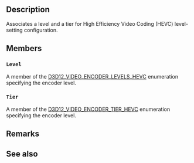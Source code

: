 ## Description

Associates a level and a tier for High Efficiency Video Coding (HEVC) level-setting configuration.

## Members

### `Level`

A member of the [D3D12_VIDEO_ENCODER_LEVELS_HEVC](https://learn.microsoft.com/windows/win32/api/d3d12video/ne-d3d12video-d3d12_video_encoder_levels_hevc) enumeration specifying the encoder level.

### `Tier`

A member of the [D3D12_VIDEO_ENCODER_TIER_HEVC](https://learn.microsoft.com/windows/win32/api/d3d12video/ne-d3d12video-d3d12_video_encoder_tier_hevc) enumeration specifying the encoder level.

## Remarks

## See also